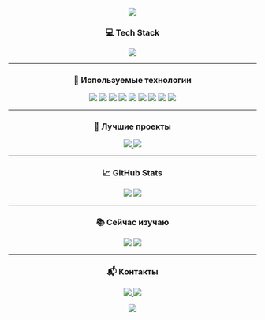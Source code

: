 <!-- ⚡ КРАСОЧНАЯ ШАПКА -->
<p align="center">
  <img src="https://capsule-render.vercel.app/api?type=wave&color=0:0f2027,50:203a43,100:2c5364&height=120&section=header&text=Алексей%20Осиновый&fontSize=40&fontColor=ffffff&fontAlignY=35" />
</p>

<!-- ⚙️ СКИЛЛЫ -->
<h3 align="center">💻 Tech Stack</h3>

<p align="center">
  <img src="https://skillicons.dev/icons?i=java,spring,hibernate,maven,postgresql,git,github,intellij" />
</p>

---

<!-- 🚀 ИСПОЛЬЗУЕМЫЕ ТЕХНОЛОГИИ -->
<h3 align="center">🧩 Используемые технологии</h3>

<p align="center">
  <img src="https://img.shields.io/badge/Java-ED8B00?style=for-the-badge&logo=openjdk&logoColor=white" />
  <img src="https://img.shields.io/badge/Spring_Boot-6DB33F?style=for-the-badge&logo=springboot&logoColor=white" />
  <img src="https://img.shields.io/badge/Hibernate-59666C?style=for-the-badge&logo=hibernate&logoColor=white" />
  <img src="https://img.shields.io/badge/PostgreSQL-4169E1?style=for-the-badge&logo=postgresql&logoColor=white" />
  <img src="https://img.shields.io/badge/Maven-C71A36?style=for-the-badge&logo=apachemaven&logoColor=white" />
  <img src="https://img.shields.io/badge/Git-F05032?style=for-the-badge&logo=git&logoColor=white" />
  <img src="https://img.shields.io/badge/GitHub-181717?style=for-the-badge&logo=github&logoColor=white" />
  <img src="https://img.shields.io/badge/Linux-FCC624?style=for-the-badge&logo=linux&logoColor=black" />
  <img src="https://img.shields.io/badge/IntelliJ%20IDEA-000000?style=for-the-badge&logo=intellijidea&logoColor=white" />
</p>

---

<!-- 🔥 ПРОЕКТЫ -->
<h3 align="center">🚀 Лучшие проекты</h3>

<p align="center">
  <a href="https://github.com/OsinoviAlex43/Authentication-and-Authorization">
    <img src="https://github-readme-stats.vercel.app/api/pin/?username=OsinoviAlex43&repo=Authentication-and-Authorization&theme=radical" />
  </a>
  <a href="https://github.com/OsinoviAlex43/Java-Job-Interview-Bot">
    <img src="https://github-readme-stats.vercel.app/api/pin/?username=OsinoviAlex43&repo=Java-Job-Interview-Bot&theme=radical" />
  </a>
</p>

---

<!-- 📈 СТАТИСТИКА -->
<h3 align="center">📈 GitHub Stats</h3>

<p align="center">
  <img src="https://github-readme-stats.vercel.app/api?username=OsinoviAlex43&show_icons=true&theme=tokyonight&hide_rank=true&hide=contribs" />
  <img src="https://github-readme-streak-stats.herokuapp.com/?user=OsinoviAlex43&theme=tokyonight" />
</p>

---

<!-- 🧠 УЧЕБА -->
<h3 align="center">📚 Сейчас изучаю</h3>

<p align="center">
  <img src="https://img.shields.io/badge/Spring_Cloud-6DB33F?style=for-the-badge&logo=spring&logoColor=white" />
  <img src="https://img.shields.io/badge/OAuth2-000000?style=for-the-badge&logo=oauth&logoColor=white" />
</p>

---

<!-- 📬 КОНТАКТЫ -->
<h3 align="center">📬 Контакты</h3>

<p align="center">
  <a href="https://t.me/osinovialex">
    <img src="https://img.shields.io/badge/Telegram-26A5E4?style=for-the-badge&logo=telegram&logoColor=white" />
  </a>
  <a href="mailto:osinovialex@gmail.com">
    <img src="https://img.shields.io/badge/Gmail-D14836?style=for-the-badge&logo=gmail&logoColor=white" />
  </a>
</p>

<!-- 🌊 ФУТЕР -->
<p align="center">
  <img src="https://capsule-render.vercel.app/api?type=waving&color=0:2c3e50,100:3498db&height=100&section=footer" />
</p>
